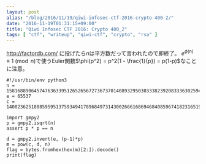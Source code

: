 ```yaml
---
layout: post
alias: "/blog/2016/11/19/qiwi-infosec-ctf-2016-crypto-400-2/"
date: "2016-11-19T01:31:15+09:00"
title: "Qiwi Infosec CTF 2016: Crypto 400_2"
tags: [ "ctf", "writeup", "qiwi-ctf", "crypto", "rsa" ]
---
```


<http://factordb.com/> に投げたら$n$は平方数だって言われたので即終了。
$e^{\phi(n)} \equiv 1 \pmod n$で使うEuler関数$\phi(p^2) = p^2(1 - \frac{1}{p}) = p(1-p)$なことに注意。

```
#!/usr/bin/env python3
n = 158168890645747636339512652656727367370140893295030333823920833363025940906055891357316994482461476576118114207681214323912652527927215053128809927932495206979837034713724140745400652922252749994983891690894724877897453440237829719520264826887839607084620792280551479756249230842706713662875715392719130358089
e = 65537
c = 140823625180859595137593494178968497314300266616869468408596741823165198698204065579249727536890649445240801729293482339393915146972721826733382396566284303449925618355682242041225432010603850355326962069585919704623290128021782032477132287121179121257196031074006842188551083381364957799238533440938240326919

import gmpy2
p = gmpy2.isqrt(n)
assert p * p == n

d = gmpy2.invert(e, (p-1)*p)
m = pow(c, d, n)
flag = bytes.fromhex(hex(m)[2:]).decode()
print(flag)
```

